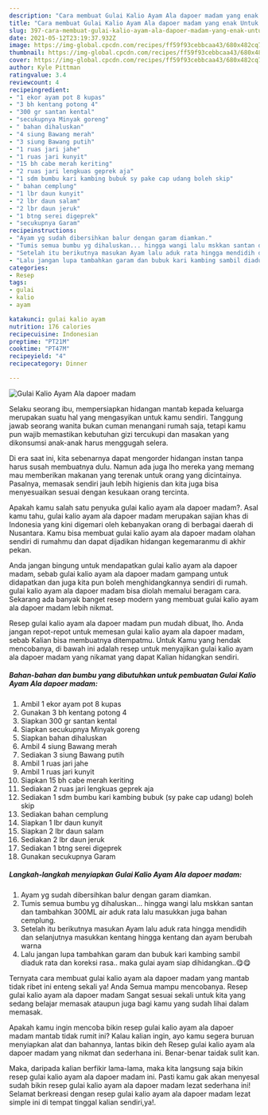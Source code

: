 ```yaml
---
description: "Cara membuat Gulai Kalio Ayam Ala dapoer madam yang enak Untuk Jualan"
title: "Cara membuat Gulai Kalio Ayam Ala dapoer madam yang enak Untuk Jualan"
slug: 397-cara-membuat-gulai-kalio-ayam-ala-dapoer-madam-yang-enak-untuk-jualan
date: 2021-05-12T23:19:37.932Z
image: https://img-global.cpcdn.com/recipes/ff59f93cebbcaa43/680x482cq70/gulai-kalio-ayam-ala-dapoer-madam-foto-resep-utama.jpg
thumbnail: https://img-global.cpcdn.com/recipes/ff59f93cebbcaa43/680x482cq70/gulai-kalio-ayam-ala-dapoer-madam-foto-resep-utama.jpg
cover: https://img-global.cpcdn.com/recipes/ff59f93cebbcaa43/680x482cq70/gulai-kalio-ayam-ala-dapoer-madam-foto-resep-utama.jpg
author: Kyle Pittman
ratingvalue: 3.4
reviewcount: 4
recipeingredient:
- "1 ekor ayam pot 8 kupas"
- "3 bh kentang potong 4"
- "300 gr santan kental"
- "secukupnya Minyak goreng"
- " bahan dihaluskan"
- "4 siung Bawang merah"
- "3 siung Bawang putih"
- "1 ruas jari jahe"
- "1 ruas jari kunyit"
- "15 bh cabe merah keriting"
- "2 ruas jari lengkuas geprek aja"
- "1 sdm bumbu kari kambing bubuk sy pake cap udang boleh skip"
- " bahan cemplung"
- "1 lbr daun kunyit"
- "2 lbr daun salam"
- "2 lbr daun jeruk"
- "1 btng serei digeprek"
- "secukupnya Garam"
recipeinstructions:
- "Ayam yg sudah dibersihkan balur dengan garam diamkan."
- "Tumis semua bumbu yg dihaluskan... hingga wangi lalu mskkan santan dan tambahkan 300ML air aduk rata lalu masukkan juga bahan cemplung."
- "Setelah itu berikutnya masukan Ayam lalu aduk rata hingga mendidih dan selanjutnya masukkan kentang hingga kentang dan ayam berubah warna"
- "Lalu jangan lupa tambahkan garam dan bubuk kari kambing sambil diaduk rata dan koreksi rasa.. maka gulai ayam siap dihidangkan..😋😋"
categories:
- Resep
tags:
- gulai
- kalio
- ayam

katakunci: gulai kalio ayam 
nutrition: 176 calories
recipecuisine: Indonesian
preptime: "PT21M"
cooktime: "PT47M"
recipeyield: "4"
recipecategory: Dinner

---
```



![Gulai Kalio Ayam Ala dapoer madam](https://img-global.cpcdn.com/recipes/ff59f93cebbcaa43/680x482cq70/gulai-kalio-ayam-ala-dapoer-madam-foto-resep-utama.jpg)

Selaku seorang ibu, mempersiapkan hidangan mantab kepada keluarga merupakan suatu hal yang mengasyikan untuk kamu sendiri. Tanggung jawab seorang  wanita bukan cuman menangani rumah saja, tetapi kamu pun wajib memastikan kebutuhan gizi tercukupi dan masakan yang dikonsumsi anak-anak harus menggugah selera.

Di era  saat ini, kita sebenarnya dapat mengorder hidangan instan tanpa harus susah membuatnya dulu. Namun ada juga lho mereka yang memang mau memberikan makanan yang terenak untuk orang yang dicintainya. Pasalnya, memasak sendiri jauh lebih higienis dan kita juga bisa menyesuaikan sesuai dengan kesukaan orang tercinta. 



Apakah kamu salah satu penyuka gulai kalio ayam ala dapoer madam?. Asal kamu tahu, gulai kalio ayam ala dapoer madam merupakan sajian khas di Indonesia yang kini digemari oleh kebanyakan orang di berbagai daerah di Nusantara. Kamu bisa membuat gulai kalio ayam ala dapoer madam olahan sendiri di rumahmu dan dapat dijadikan hidangan kegemaranmu di akhir pekan.

Anda jangan bingung untuk mendapatkan gulai kalio ayam ala dapoer madam, sebab gulai kalio ayam ala dapoer madam gampang untuk didapatkan dan juga kita pun boleh menghidangkannya sendiri di rumah. gulai kalio ayam ala dapoer madam bisa diolah memalui beragam cara. Sekarang ada banyak banget resep modern yang membuat gulai kalio ayam ala dapoer madam lebih nikmat.

Resep gulai kalio ayam ala dapoer madam pun mudah dibuat, lho. Anda jangan repot-repot untuk memesan gulai kalio ayam ala dapoer madam, sebab Kalian bisa membuatnya ditempatmu. Untuk Kamu yang hendak mencobanya, di bawah ini adalah resep untuk menyajikan gulai kalio ayam ala dapoer madam yang nikamat yang dapat Kalian hidangkan sendiri.

<!--inarticleads1-->

##### Bahan-bahan dan bumbu yang dibutuhkan untuk pembuatan Gulai Kalio Ayam Ala dapoer madam:

1. Ambil 1 ekor ayam pot 8 kupas
1. Gunakan 3 bh kentang potong 4
1. Siapkan 300 gr santan kental
1. Siapkan secukupnya Minyak goreng
1. Siapkan  bahan dihaluskan
1. Ambil 4 siung Bawang merah
1. Sediakan 3 siung Bawang putih
1. Ambil 1 ruas jari jahe
1. Ambil 1 ruas jari kunyit
1. Siapkan 15 bh cabe merah keriting
1. Sediakan 2 ruas jari lengkuas geprek aja
1. Sediakan 1 sdm bumbu kari kambing bubuk (sy pake cap udang) boleh skip
1. Sediakan  bahan cemplung
1. Siapkan 1 lbr daun kunyit
1. Siapkan 2 lbr daun salam
1. Sediakan 2 lbr daun jeruk
1. Sediakan 1 btng serei digeprek
1. Gunakan secukupnya Garam




<!--inarticleads2-->

##### Langkah-langkah menyiapkan Gulai Kalio Ayam Ala dapoer madam:

1. Ayam yg sudah dibersihkan balur dengan garam diamkan.
1. Tumis semua bumbu yg dihaluskan... hingga wangi lalu mskkan santan dan tambahkan 300ML air aduk rata lalu masukkan juga bahan cemplung.
1. Setelah itu berikutnya masukan Ayam lalu aduk rata hingga mendidih dan selanjutnya masukkan kentang hingga kentang dan ayam berubah warna
1. Lalu jangan lupa tambahkan garam dan bubuk kari kambing sambil diaduk rata dan koreksi rasa.. maka gulai ayam siap dihidangkan..😋😋




Ternyata cara membuat gulai kalio ayam ala dapoer madam yang mantab tidak ribet ini enteng sekali ya! Anda Semua mampu mencobanya. Resep gulai kalio ayam ala dapoer madam Sangat sesuai sekali untuk kita yang sedang belajar memasak ataupun juga bagi kamu yang sudah lihai dalam memasak.

Apakah kamu ingin mencoba bikin resep gulai kalio ayam ala dapoer madam mantab tidak rumit ini? Kalau kalian ingin, ayo kamu segera buruan menyiapkan alat dan bahannya, lantas bikin deh Resep gulai kalio ayam ala dapoer madam yang nikmat dan sederhana ini. Benar-benar taidak sulit kan. 

Maka, daripada kalian berfikir lama-lama, maka kita langsung saja bikin resep gulai kalio ayam ala dapoer madam ini. Pasti kamu gak akan menyesal sudah bikin resep gulai kalio ayam ala dapoer madam lezat sederhana ini! Selamat berkreasi dengan resep gulai kalio ayam ala dapoer madam lezat simple ini di tempat tinggal kalian sendiri,ya!.

